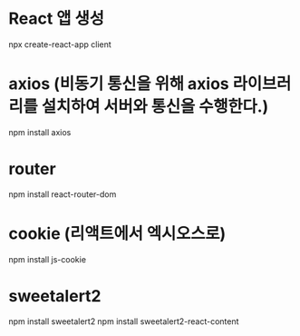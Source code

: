 # React 앱 생성

npx create-react-app client

# axios (비동기 통신을 위해 axios 라이브러리를 설치하여 서버와 통신을 수행한다.)

npm install axios

# router

npm install react-router-dom

# cookie (리액트에서 엑시오스로)

npm install js-cookie

# sweetalert2

npm install sweetalert2
npm install sweetalert2-react-content
